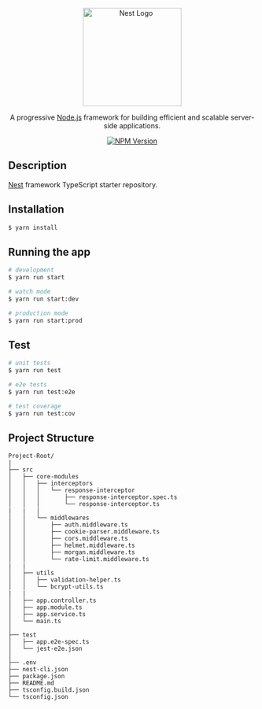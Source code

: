 <p align="center">
  <a href="http://nestjs.com/" target="blank"><img src="https://nestjs.com/img/logo-small.svg" width="200" alt="Nest Logo" /></a>
</p>

[circleci-image]: https://img.shields.io/circleci/build/github/nestjs/nest/master?token=abc123def456
[circleci-url]: https://circleci.com/gh/nestjs/nest

  <p align="center">A progressive <a href="http://nodejs.org" target="_blank">Node.js</a> framework for building efficient and scalable server-side applications.</p>
    <p align="center">
<a href="https://www.npmjs.com/~nestjscore" target="_blank"><img src="https://img.shields.io/npm/v/@nestjs/core.svg" alt="NPM Version" /></a>

## Description

[Nest](https://github.com/nestjs/nest) framework TypeScript starter repository.

## Installation

```bash
$ yarn install
```

## Running the app

```bash
# development
$ yarn run start

# watch mode
$ yarn run start:dev

# production mode
$ yarn run start:prod
```

## Test

```bash
# unit tests
$ yarn run test

# e2e tests
$ yarn run test:e2e

# test coverage
$ yarn run test:cov
```

## Project Structure
```
Project-Root/
|
├── src
│   ├── core-modules
│   │   ├── interceptors
│   │   │   └── response-interceptor
│   │   │       ├── response-interceptor.spec.ts
│   │   │       └── response-interceptor.ts
|   |   |
│   │   └── middlewares
│   │       ├── auth.middleware.ts
│   │       ├── cookie-parser.middleware.ts
│   │       ├── cors.middleware.ts
│   │       ├── helmet.middleware.ts
│   │       ├── morgan.middleware.ts
│   │       └── rate-limit.middleware.ts
|   |
│   ├── utils
│   │   ├── validation-helper.ts
│   │   └── bcrypt-utils.ts
|   |
│   ├── app.controller.ts
│   ├── app.module.ts
│   ├── app.service.ts
│   └── main.ts
│   
├── test
│   ├── app.e2e-spec.ts
│   └── jest-e2e.json
│   
├── .env
├── nest-cli.json
├── package.json
├── README.md
├── tsconfig.build.json
└── tsconfig.json
```